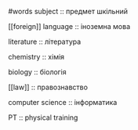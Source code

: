 #words 
subject :: предмет шкільний
<!--SR:!2022-11-14,4,270-->
[[foreign]] language :: іноземна мова
<!--SR:!2022-11-13,3,254-->
literature :: література
<!--SR:!2022-11-14,4,270-->
chemistry :: хімія
<!--SR:!2022-11-13,3,254-->
biology :: біологія
<!--SR:!2022-11-13,3,254-->
[[law]] :: правознавство
<!--SR:!2022-11-13,3,250-->
computer science :: інформатика
<!--SR:!2022-11-13,3,254-->
PT :: physical training
<!--SR:!2022-11-13,3,254-->

